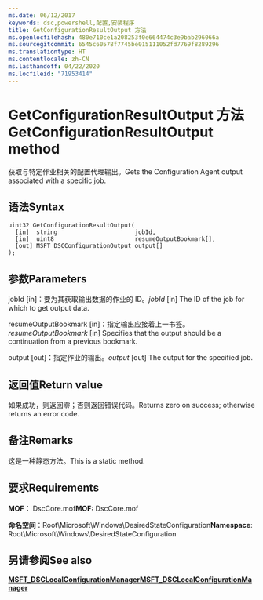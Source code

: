 ```yaml
---
ms.date: 06/12/2017
keywords: dsc,powershell,配置,安装程序
title: GetConfigurationResultOutput 方法
ms.openlocfilehash: 480e710ce1a208253f0e664474c3e9bab296066a
ms.sourcegitcommit: 6545c60578f7745be015111052fd7769f8289296
ms.translationtype: HT
ms.contentlocale: zh-CN
ms.lasthandoff: 04/22/2020
ms.locfileid: "71953414"
---
```

# <a name="getconfigurationresultoutput-method"></a><span data-ttu-id="f23b7-103">GetConfigurationResultOutput 方法</span><span class="sxs-lookup"><span data-stu-id="f23b7-103">GetConfigurationResultOutput method</span></span>

<span data-ttu-id="f23b7-104">获取与特定作业相关的配置代理输出。</span><span class="sxs-lookup"><span data-stu-id="f23b7-104">Gets the Configuration Agent output associated with a specific job.</span></span>

## <a name="syntax"></a><span data-ttu-id="f23b7-105">语法</span><span class="sxs-lookup"><span data-stu-id="f23b7-105">Syntax</span></span>

```mof
uint32 GetConfigurationResultOutput(
  [in]  string                      jobId,
  [in]  uint8                       resumeOutputBookmark[],
  [out] MSFT_DSCConfigurationOutput output[]
);
```

## <a name="parameters"></a><span data-ttu-id="f23b7-106">参数</span><span class="sxs-lookup"><span data-stu-id="f23b7-106">Parameters</span></span>

<span data-ttu-id="f23b7-107">jobId  \[in\]：要为其获取输出数据的作业的 ID。</span><span class="sxs-lookup"><span data-stu-id="f23b7-107">*jobId* \[in\] The ID of the job for which to get output data.</span></span>

<span data-ttu-id="f23b7-108">resumeOutputBookmark  \[in\]：指定输出应接着上一书签。</span><span class="sxs-lookup"><span data-stu-id="f23b7-108">*resumeOutputBookmark* \[in\] Specifies that the output should be a continuation from a previous bookmark.</span></span>

<span data-ttu-id="f23b7-109">output  \[out\]：指定作业的输出。</span><span class="sxs-lookup"><span data-stu-id="f23b7-109">*output* \[out\] The output for the specified job.</span></span>

## <a name="return-value"></a><span data-ttu-id="f23b7-110">返回值</span><span class="sxs-lookup"><span data-stu-id="f23b7-110">Return value</span></span>

<span data-ttu-id="f23b7-111">如果成功，则返回零；否则返回错误代码。</span><span class="sxs-lookup"><span data-stu-id="f23b7-111">Returns zero on success; otherwise returns an error code.</span></span>

## <a name="remarks"></a><span data-ttu-id="f23b7-112">备注</span><span class="sxs-lookup"><span data-stu-id="f23b7-112">Remarks</span></span>

<span data-ttu-id="f23b7-113">这是一种静态方法。</span><span class="sxs-lookup"><span data-stu-id="f23b7-113">This is a static method.</span></span>

## <a name="requirements"></a><span data-ttu-id="f23b7-114">要求</span><span class="sxs-lookup"><span data-stu-id="f23b7-114">Requirements</span></span>

<span data-ttu-id="f23b7-115">**MOF：** DscCore.mof</span><span class="sxs-lookup"><span data-stu-id="f23b7-115">**MOF:** DscCore.mof</span></span>

<span data-ttu-id="f23b7-116">**命名空间**：Root\Microsoft\Windows\DesiredStateConfiguration</span><span class="sxs-lookup"><span data-stu-id="f23b7-116">**Namespace**: Root\Microsoft\Windows\DesiredStateConfiguration</span></span>

## <a name="see-also"></a><span data-ttu-id="f23b7-117">另请参阅</span><span class="sxs-lookup"><span data-stu-id="f23b7-117">See also</span></span>

[<span data-ttu-id="f23b7-118">**MSFT_DSCLocalConfigurationManager**</span><span class="sxs-lookup"><span data-stu-id="f23b7-118">**MSFT_DSCLocalConfigurationManager**</span></span>](msft-dsclocalconfigurationmanager.md)
